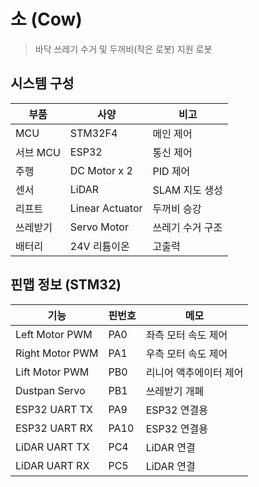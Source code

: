 
# 소 (Cow)

> 바닥 쓰레기 수거 및 두꺼비(작은 로봇) 지원 로봇

## 시스템 구성
| 부품 | 사양 | 비고 |
|------|------|------|
| MCU | STM32F4 | 메인 제어 |
| 서브 MCU | ESP32 | 통신 제어 |
| 주행 | DC Motor x 2 | PID 제어 |
| 센서 | LiDAR | SLAM 지도 생성 |
| 리프트 | Linear Actuator | 두꺼비 승강 |
| 쓰레받기 | Servo Motor | 쓰레기 수거 구조 |
| 배터리 | 24V 리튬이온 | 고출력 |

## 핀맵 정보 (STM32)
| 기능 | 핀번호 | 메모 |
|------|--------|------|
| Left Motor PWM | PA0 | 좌측 모터 속도 제어 |
| Right Motor PWM | PA1 | 우측 모터 속도 제어 |
| Lift Motor PWM | PB0 | 리니어 액추에이터 제어 |
| Dustpan Servo | PB1 | 쓰레받기 개폐 |
| ESP32 UART TX | PA9 | ESP32 연결용 |
| ESP32 UART RX | PA10 | ESP32 연결용 |
| LiDAR UART TX | PC4 | LiDAR 연결 |
| LiDAR UART RX | PC5 | LiDAR 연결 |
